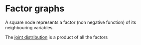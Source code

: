 # Factor graphs

A square node represents a factor (non negative function) of its neighbouring
variables.

The [joint distribution](202210081156.md) is a product of all the factors
